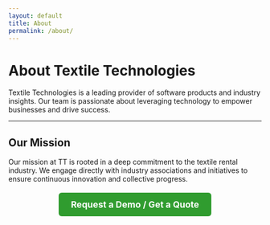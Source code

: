 ```yaml
---
layout: default
title: About
permalink: /about/
---
```


# About Textile Technologies

Textile Technologies is a leading provider of software products and industry insights. Our team is passionate about leveraging technology to empower businesses and drive success.

---

## Our Mission

Our mission at TT is rooted in a deep commitment to the textile rental industry.
We engage directly with industry associations and initiatives to ensure continuous innovation and collective progress.

<p style="text-align:center; margin-top:2rem;">
  <a href="{{ "/contact/" | relative_url }}" style="padding:0.8rem 1.5rem; background:#309c2f; color:#fff; text-decoration:none; border-radius:6px; font-weight:bold; font-size:1.1rem;">
    Request a Demo / Get a Quote
  </a>
</p>

